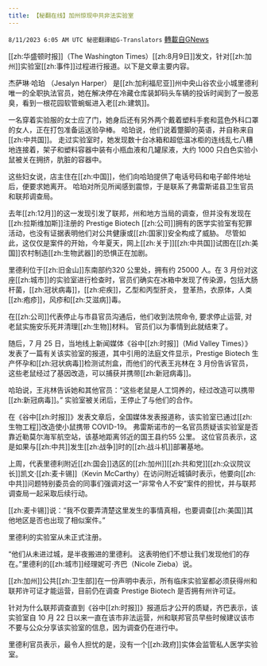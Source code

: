 ```yaml
---
title: 【秘翻在线】加州惊现中共非法实验室
---
```

`8/11/2023 6:05 AM UTC 秘密翻譯組G-Translators` [轉載自GNews](https://gnews.org/articles/1544622)

          





[[zh:华盛顿时报]]（The Washington Times）[[zh:8月9日]]发文，针对[[zh:加州]]实验室[[zh:事件]]过程进行报道。以下是文章主要内容。

杰萨琳·哈珀 （Jesalyn Harper） 是[[zh:加利福尼亚]]州中央山谷农业小城里德利唯一的全职执法官员，她在解决停在冷藏仓库装卸码头车辆的投诉时闻到了一股恶臭，看到一根花园软管蜿蜒进入老[[zh:建筑]]。

一名穿着实验服的女士应了门，她身后还有另外两个戴着塑料手套和蓝色外科口罩的女人，正在打包准备运送验孕棒。 哈珀说，他们说着蹩脚的英语，并自称来自[[zh:中共国]]。 走过实验室时，她发现数十台冰箱和超低温冰柜的连线乱七八糟地连接着，架子和塑料容器中装有小瓶血液和几罐尿液，大约 1000 只白色实验小鼠被关在拥挤，肮脏的容器中。

这些妇女说，店主住在[[zh:中国]]，他们向哈珀提供了电话号码和电子邮件地址后，便要求她离开。 哈珀对所见所闻感到震惊，于是联系了弗雷斯诺县卫生官员和联邦调查局。

去年[[zh:12月]]的这一发现引发了联邦，州和地方当局的调查，但并没有发现在[[zh:拉斯维加斯]]注册的 Prestige Biotech [[zh:公司]]拥有的医学实验室有犯罪活动，也没有证据表明他们对公共健康或[[zh:国家]]安全构成了威胁。 尽管如此，这仅仅是案件的开始，今年夏天，网上[[zh:关于]][[zh:中共国]]试图在[[zh:美国]]农村制造[[zh:生物武器]]的恐惧正在加剧。

里德利位于[[zh:旧金山]]东南部约320 公里处，拥有约 25000 人。在 3 月份对这座[[zh:城市]]的实验室进行检查时，官员们确实在冰箱中发现了传染源，包括大肠杆菌，[[zh:冠状病毒]]，[[zh:疟疾]]，乙型和丙型肝炎， 登革热，衣原体，人类[[zh:疱疹]]，风疹和[[zh:艾滋病]]毒。

在[[zh:公司]]代表停止与市县官员沟通后，他们收到法院命令, 要求停止运营, 对老鼠实施安乐死并清理[[zh:生物]]材料。 官员们以为事情到此就结束了。

随后，7 月 25 日，当地线上新闻媒体《谷中[[zh:时报]]（Mid Valley Times）》发表了一篇有关该实验室的报道，其中引用的法庭文件显示，Prestige Biotech 生产怀孕和[[zh:冠状病毒]]检测试剂盒，而他们的代表王兆林在 3 月份告诉官员，这些老鼠经过了基因改造，可以捕获并携带[[zh:新冠病毒]]。

哈珀说，王兆林告诉她和其他官员：“这些老鼠是人工饲养的，经过改造可以携带[[zh:新冠病毒]]。” 实验室被关闭后，王停止了与他们的合作。

在《谷中[[zh:时报]]》发表文章后，全国媒体发表报道称，该实验室已通过[[zh:生物工程]]改造使小鼠携带 COVID-19。 弗雷斯诺市的一名官员质疑该实验室是否靠近勒莫尔海军航空站，该基地距离邻近的国王县约55 公里。 这位官员表示，这是如果与[[zh:中共]]发生[[zh:战争]]时的[[zh:战斗机]]部署基地。

上周，代表里德利附近[[zh:国会]]选区的[[zh:加州]][[zh:共和党]][[zh:众议院议长]]凯文·[[zh:麦卡锡]]（Kevin McCarthy）在访问附近城镇时表示，他要向[[zh:中共]]问题特别委员会的同事们强调对这一“非常令人不安”案件的担忧，并与联邦调查局一起采取后续行动。

[[zh:麦卡锡]]说：“我不仅要弄清楚这里发生的事情真相，也要调查[[zh:美国]]其他地区是否也出现了相似案件。”

里德利的实验室从未正式注册。

“他们从未进过城，是半夜搬进的里德利。 这表明他们不想让我们发现他们的存在。”里德利的[[zh:城市]]经理妮可·齐巴（Nicole Zieba）说。

[[zh:加州]]公共[[zh:卫生部]]在一份声明中表示，所有临床实验室都必须获得州和联邦许可证才能运营，目前仍在调查 Prestige Biotech 是否拥有州许可证。

针对为什么联邦调查直到《谷中[[zh:时报]]》报道后才公开的质疑，齐巴表示，该实验室自 10 月 22 日以来一直在该市非法运营，州和联邦官员早些时候建议该市不要与公众分享该实验室的信息，因为调查仍在进行中。

里德利官员表示，最令人担忧的是，没有一个[[zh:政府]]实体会监管私人医学实验室。


